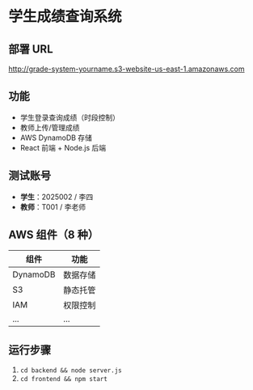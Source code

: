 # 学生成绩查询系统

## 部署 URL
http://grade-system-yourname.s3-website-us-east-1.amazonaws.com

## 功能
- 学生登录查询成绩（时段控制）
- 教师上传/管理成绩
- AWS DynamoDB 存储
- React 前端 + Node.js 后端

## 测试账号
- **学生**：2025002 / 李四
- **教师**：T001 / 李老师

## AWS 组件（8 种）
| 组件 | 功能 |
|------|------|
| DynamoDB | 数据存储 |
| S3 | 静态托管 |
| IAM | 权限控制 |
| ... | ... |

## 运行步骤
1. `cd backend && node server.js`
2. `cd frontend && npm start`
